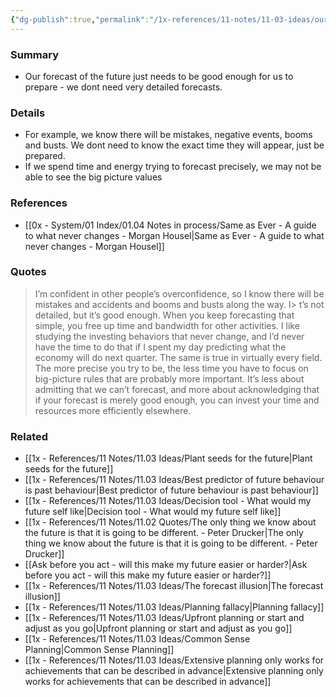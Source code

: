 ```yaml
---
{"dg-publish":true,"permalink":"/1x-references/11-notes/11-03-ideas/our-forecast-of-the-future-just-needs-to-be-good-enough-for-us-to-prepare-we-dont-need-very-detailed-forecasts/","title":"Our forecast of the future just needs to be good enough for us to prepare - we dont need very detailed forecasts","created":"2025-07-06T18:45:57.835+03:00","updated":"2025-07-06T19:27:52.608+03:00"}
---
```



### Summary
- Our forecast of the future just needs to be good enough for us to prepare - we dont need very detailed forecasts.

### Details
- For example, we know there will be mistakes, negative events, booms and busts. We dont need to know the exact time they will appear, just be prepared.
- If we spend time and energy trying to forecast precisely, we may not be able to see the big picture values

### References
- [[0x - System/01 Index/01.04 Notes in process/Same as Ever - A guide to what never changes - Morgan Housel\|Same as Ever - A guide to what never changes - Morgan Housel]]

### Quotes
> I’m confident in other people’s overconfidence, so I know there will be mistakes and accidents and booms and busts along the way.
I> t’s not detailed, but it’s good enough.
> When you keep forecasting that simple, you free up time and bandwidth for other activities. I like studying the investing behaviors that never change, and I’d never have the time to do that if I spent my day predicting what the economy will do next quarter. The same is true in virtually every field. The more precise you try to be, the less time you have to focus on big-picture rules that are probably more important. It’s less about admitting that we can’t forecast, and more about acknowledging that if your forecast is merely good enough, you can invest your time and resources more efficiently elsewhere.

### Related
- [[1x - References/11 Notes/11.03 Ideas/Plant seeds for the future\|Plant seeds for the future]]
- [[1x - References/11 Notes/11.03 Ideas/Best predictor of future behaviour is past behaviour\|Best predictor of future behaviour is past behaviour]]
- [[1x - References/11 Notes/11.03 Ideas/Decision tool - What would my future self like\|Decision tool - What would my future self like]]
- [[1x - References/11 Notes/11.02 Quotes/The only thing we know about the future is that it is going to be different. - Peter Drucker\|The only thing we know about the future is that it is going to be different. - Peter Drucker]]
- [[Ask before you act - will this make my future easier or harder?\|Ask before you act - will this make my future easier or harder?]]
- [[1x - References/11 Notes/11.03 Ideas/The forecast illusion\|The forecast illusion]]
- [[1x - References/11 Notes/11.03 Ideas/Planning fallacy\|Planning fallacy]]
- [[1x - References/11 Notes/11.03 Ideas/Upfront planning or start and adjust as you go\|Upfront planning or start and adjust as you go]]
- [[1x - References/11 Notes/11.03 Ideas/Common Sense Planning\|Common Sense Planning]]
- [[1x - References/11 Notes/11.03 Ideas/Extensive planning only works for achievements that can be described in advance\|Extensive planning only works for achievements that can be described in advance]]